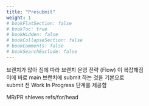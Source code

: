 ```yaml
---
title: "Presubmit"
weight: 1
# bookFlatSection: false
# bookToc: true
# bookHidden: false
# bookCollapseSection: false
# bookComments: false
# bookSearchExclude: false
---
```


브랜치가 많아 짐에 따라 브랜치 운영 전략 (Flow) 이 복잡해짐  
이에 바로 main 브랜치에 submit 하는 것을 기본으로  
submit 전 Work In Progress 단계를 제공함  

MR/PR 
shleves
refs/for/head